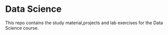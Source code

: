 # Data Science
This repo contains the study material,projects and lab exercises for the Data Science course.
